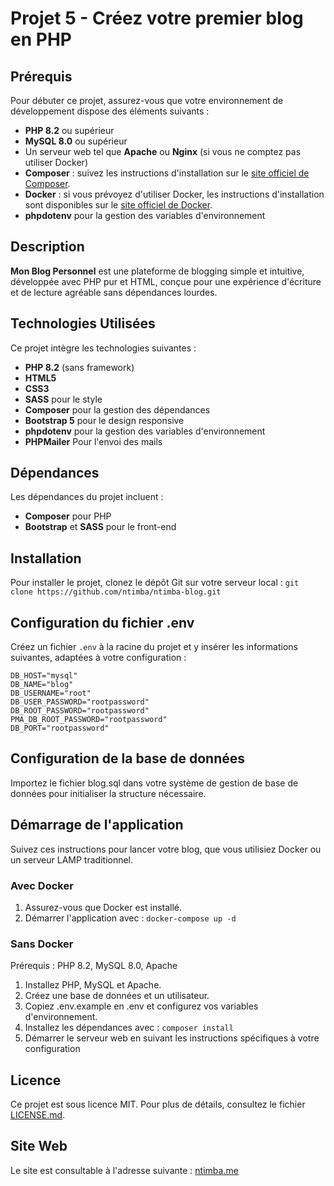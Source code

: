 # Projet 5 - Créez votre premier blog en PHP

## Prérequis
Pour débuter ce projet, assurez-vous que votre environnement de développement dispose des éléments suivants :
- **PHP 8.2** ou supérieur
- **MySQL 8.0** ou supérieur
- Un serveur web tel que **Apache** ou **Nginx** (si vous ne comptez pas utiliser Docker)
- **Composer** : suivez les instructions d'installation sur le [site officiel de Composer](https://getcomposer.org/download/).
- **Docker** : si vous prévoyez d'utiliser Docker, les instructions d'installation sont disponibles sur le [site officiel de Docker](https://docs.docker.com/engine/install/).
- **phpdotenv** pour la gestion des variables d'environnement

## Description
**Mon Blog Personnel** est une plateforme de blogging simple et intuitive, développée avec PHP pur et HTML, conçue pour une expérience d'écriture et de lecture agréable sans dépendances lourdes.

## Technologies Utilisées
Ce projet intègre les technologies suivantes :
- **PHP 8.2** (sans framework)
- **HTML5**
- **CSS3**
- **SASS** pour le style
- **Composer** pour la gestion des dépendances
- **Bootstrap 5** pour le design responsive
- **phpdotenv** pour la gestion des variables d'environnement
- **PHPMailer** Pour l'envoi des mails

## Dépendances
Les dépendances du projet incluent :
- **Composer** pour PHP
- **Bootstrap** et **SASS** pour le front-end

## Installation
Pour installer le projet, clonez le dépôt Git sur votre serveur local :
`git clone https://github.com/ntimba/ntimba-blog.git`

## Configuration du fichier .env
Créez un fichier `.env` à la racine du projet et y insérer les informations suivantes, adaptées à votre configuration :
```
DB_HOST="mysql"
DB_NAME="blog"
DB_USERNAME="root"
DB_USER_PASSWORD="rootpassword"
DB_ROOT_PASSWORD="rootpassword"
PMA_DB_ROOT_PASSWORD="rootpassword"
DB_PORT="rootpassword"
```

## Configuration de la base de données
Importez le fichier blog.sql dans votre système de gestion de base de données pour initialiser la structure nécessaire.

## Démarrage de l'application
Suivez ces instructions pour lancer votre blog, que vous utilisiez Docker ou un serveur LAMP traditionnel.

### Avec Docker
1. Assurez-vous que Docker est installé.
2. Démarrer l'application avec : `docker-compose up -d` 

### Sans Docker
Prérequis : PHP 8.2, MySQL 8.0, Apache

1. Installez PHP, MySQL et Apache.
2. Créez une base de données et un utilisateur.
3. Copiez .env.example en .env et configurez vos variables d'environnement.
4. Installez les dépendances avec : `composer install`
5. Démarrer le serveur web en suivant les instructions spécifiques à votre configuration

## Licence
Ce projet est sous licence MIT. Pour plus de détails, consultez le fichier [LICENSE.md](./LICENSE.md).

## Site Web
Le site est consultable à l'adresse suivante : [ntimba.me](https://ntimba.me)








